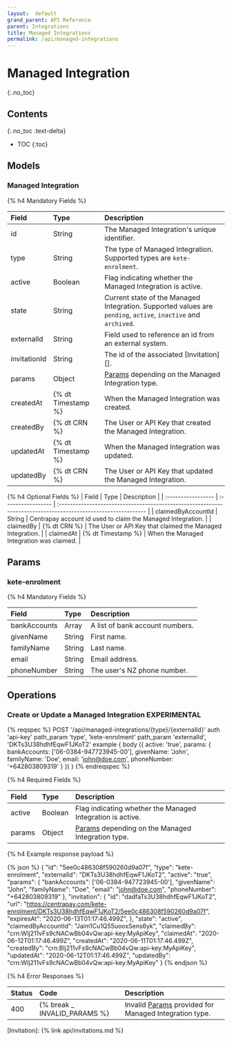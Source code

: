 ```yaml
---
layout:  default
grand_parent: API Reference
parent: Integrations
title: Managed Integrations
permalink: /api/managed-integrations
---
```


# Managed Integration
{:.no_toc}

## Contents
{:.no_toc .text-delta}

* TOC
{:toc}

## Models

### Managed Integration

{% h4 Mandatory Fields %}

|       Field        |        Type        |                                                  Description                                                   |
| :----------------- | :----------------- | :------------------------------------------------------------------------------------------------------------- |
| id                 | String             | The Managed Integration's unique identifier.                                                                   |
| type               | String             | The type of Managed Integration. Supported types are `kete-enrolment`.                                         |
| active             | Boolean            | Flag indicating whether the Managed Integration is active.                                                     |
| state              | String             | Current state of the Managed Integration. Supported values are `pending`, `active`, `inactive` and `archived`. |
| externalId         | String             | Field used to reference an id from an external system.                                                         |
| invitationId       | String             | The id of the associated [Invitation][].                                                                       |
| params             | Object             | [Params](#params) depending on the Managed Integration type.                                                   |
| createdAt          | {% dt Timestamp %} | When the Managed Integration was created.                                                                      |
| createdBy          | {% dt CRN %}       | The User or API Key that created the Managed Integration.                                                      |
| updatedAt          | {% dt Timestamp %} | When the Managed Integration was updated.                                                                      |
| updatedBy          | {% dt CRN %}       | The User or API Key that updated the Managed Integration.                                                      |

{% h4 Optional Fields %}
|       Field        |        Type        |                                                  Description                                                   |
| :----------------- | :----------------- | :------------------------------------------------------------------------------------------------------------- |
| claimedByAccountId | String             | Centrapay account id used to claim the Managed Integration.                                                    |
| claimedBy          | {% dt CRN %}       | The User or API Key that claimed the Managed Integration.                                                      |
| claimedAt          | {% dt Timestamp %} | When the Managed Integration was claimed.                                                                      |
## Params

### kete-enrolment

{% h4 Mandatory Fields %}

|    Field     |  Type  |           Description           |
| :----------- | :----- | :------------------------------ |
| bankAccounts | Array  | A list of bank account numbers. |
| givenName    | String | First name.                     |
| familyName   | String | Last name.                      |
| email        | String | Email address.                  |
| phoneNumber  | String | The user's NZ phone number.     |

## Operations

### Create or Update a Managed Integration **EXPERIMENTAL**

{% reqspec %}
  POST '/api/managed-integrations/{type}/{externalId}'
  auth 'api-key'
  path_param 'type', 'kete-enrolment'
  path_param 'externalId', 'DKTs3U38hdhfEqwF1JKoT2'
  example {
    body ({
      active: 'true',
      params: {
        bankAccounts: ['06-0384-947723945-00'],
        givenName: 'John',
        familyName: 'Doe',
        email: 'john@doe.com',
        phoneNumber: '+642803809319'
      }
    })
  }
{% endreqspec %}

{% h4 Required Fields %}

| Field  |  Type   |                         Description                          |
| :----- | :------ | :----------------------------------------------------------- |
| active | Boolean | Flag indicating whether the Managed Integration is active.   |
| params | Object  | [Params](#params) depending on the Managed Integration type. |

{% h4 Example response payload %}

{% json %}
{
  "id": "5ee0c486308f590260d9a07f",
  "type": "kete-enrolment",
  "externalId": "DKTs3U38hdhfEqwF1JKoT2",
  "active": "true",
  "params": {
    "bankAccounts": ['06-0384-947723945-00'],
    "givenName": "John",
    "familyName": "Doe",
    "email": "john@doe.com",
    "phoneNumber": "+642803809319"
  },
  "invitation": {
    "id": "dadfaTs3U38hdhfEqwF1JKoT2",
    "url": "https://centrapay.com/kete-enrolment/DKTs3U38hdhfEqwF1JKoT2/5ee0c486308f590260d9a07f",
    "expiresAt": "2020-06-13T01:17:46.499Z",
  },
  "state": "active",
  "claimedByAccountId": "Jaim1Cu1Q55uooxSens6yk",
  "claimedBy": "crn:WIj211vFs9cNACwBb04vQw:api-key:MyApiKey",
  "claimedAt": "2020-06-12T01:17:46.499Z",
  "createdAt": "2020-06-11T01:17:46.499Z",
  "createdBy": "crn:BIj211vFs9cNACwBb04vQw:api-key:MyApiKey",
  "updatedAt": "2020-06-12T01:17:46.499Z",
  "updatedBy": "crn:WIj211vFs9cNACwBb04vQw:api-key:MyApiKey"
}
{% endjson %}

{% h4 Error Responses %}

| Status |             Code             |                           Description                            |
| :----- | :--------------------------- | :--------------------------------------------------------------- |
| 400    | {% break _ INVALID_PARAMS %} | Invalid [Params](#params) provided for Managed Integration type. |

[Invitation]: {% link api/invitations.md %}
